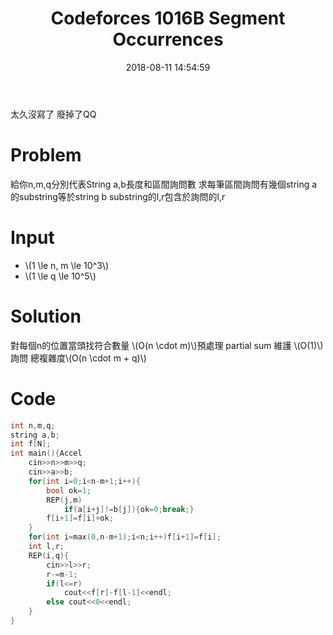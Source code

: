 ﻿---
title: Codeforces 1016B Segment Occurrences
tags:
  - Brute Force
  - Codeforces
categories:
  - Competitive Programming
date: 2018-08-11 14:54:59
---
太久沒寫了 廢掉了QQ

# Problem
給你n,m,q分別代表String a,b長度和區間詢問數
求每筆區間詢問有幾個string a的substring等於string b
substring的l,r包含於詢問的l,r


<!--more-->

# Input
* \\(1 \le n, m \le 10^3\\)
* \\(1 \le q \le 10^5\\)

# Solution
對每個n的位置當頭找符合數量
\\(O(n \cdot m)\\)預處理
partial sum 維護
\\(O(1)\\)詢問
總複雜度\\(O(n \cdot m + q)\\)

# Code
```cpp
int n,m,q;
string a,b;
int f[N];
int main(){Accel
    cin>>n>>m>>q;
   	cin>>a>>b;
   	for(int i=0;i<n-m+1;i++){
   		bool ok=1;
		REP(j,m)
			if(a[i+j]!=b[j]){ok=0;break;}
		f[i+1]=f[i]+ok;
	}
	for(int i=max(0,n-m+1);i<n;i++)f[i+1]=f[i];
	int l,r;
	REP(i,q){
		cin>>l>>r;
		r-=m-1;
		if(l<=r)
			cout<<f[r]-f[l-1]<<endl;
		else cout<<0<<endl;
	}
}
```